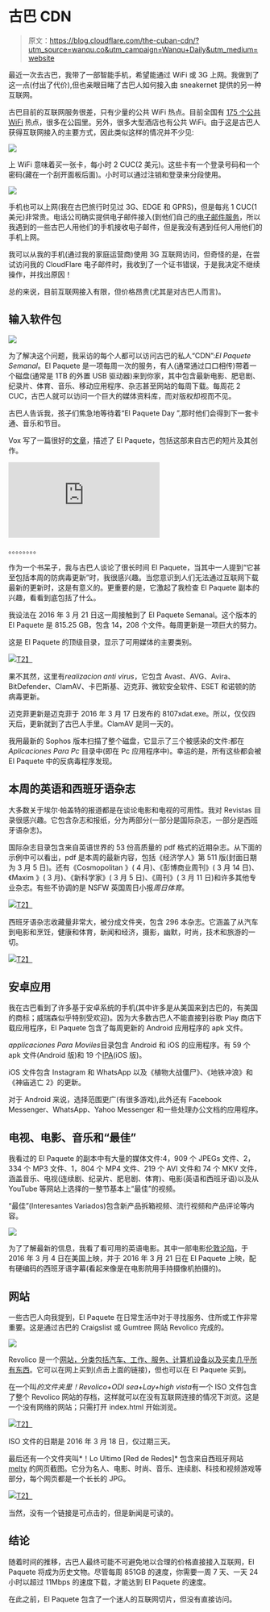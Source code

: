 # 古巴 CDN

> 原文：<https://blog.cloudflare.com/the-cuban-cdn/?utm_source=wanqu.co&utm_campaign=Wanqu+Daily&utm_medium=website>

最近一次去古巴，我带了一部智能手机，希望能通过 WiFi 或 3G 上网。我做到了这一点(付出了代价),但也亲眼目睹了古巴人如何接入由 sneakernet 提供的另一种互联网。

古巴目前的互联网服务很差，只有少量的公共 WiFi 热点。目前全国有 [175 个公共 WiFi](http://www.etecsa.cu/?page=internet_conectividad&sub=wifi) 热点，很多在公园里。另外，很多大型酒店也有公共 WiFi。由于这是古巴人获得互联网接入的主要方式，因此类似这样的情况并不少见:

![](img/e870c22bbbeeee5cf4175c26b23b9743.png)

上 WiFi 意味着买一张卡，每小时 2 CUC(2 美元)。这些卡有一个登录号码和一个密码(藏在一个刮开面板后面)。小时可以通过注销和登录来分段使用。

![](img/eb0e38520aac0ea7124d5653516d0442.png)

手机也可以上网(我在古巴旅行时见过 3G、EDGE 和 GPRS)，但是每兆 1 CUC(1 美元)非常贵。电话公司确实提供电子邮件接入(到他们自己的[电子邮件服务](http://www.etecsa.cu/?page=telefonia_movil&sub=movil_nauta)，所以我遇到的一些古巴人用他们的手机接收电子邮件，但是我没有遇到任何人用他们的手机上网。

我可以从我的手机(通过我的家庭运营商)使用 3G 互联网访问，但奇怪的是，在尝试访问我的 CloudFlare 电子邮件时，我收到了一个证书错误，于是我决定不继续操作，并找出原因！

总的来说，目前互联网接入有限，但价格昂贵(尤其是对古巴人而言)。

## 输入软件包

![](img/3201880ccb009418541e980224d00afd.png)

为了解决这个问题，我采访的每个人都可以访问古巴的私人“CDN”:*El Paquete Semanal*。El Paquete 是一项每周一次的服务，有人(通常通过口口相传)带着一个磁盘(通常是 1TB 的外置 USB 驱动器)来到你家，其中包含最新电影、肥皂剧、纪录片、体育、音乐、移动应用程序、杂志甚至网站的每周下载。每周花 2 CUC，古巴人就可以访问一个巨大的媒体资料库，而对版权却视而不见。

古巴人告诉我，孩子们焦急地等待着“El Paquete Day ”,那时他们会得到下一套卡通、音乐和节目。

Vox 写了一篇很好的[文章](https://www.vox.com/2015/9/21/9352095/netflix-cuba-paquete-internet)，描述了 El Paquete，包括这部来自古巴的短片及其创作。

<iframe src="https://www.youtube.com/embed/fTTno8D-b2E" frameborder="0" allowfullscreen="">VIDEO</iframe>

。。。。。。。。

作为一个书呆子，我与古巴人谈论了很长时间 El Paquete，当其中一人提到“它甚至包括本周的防病毒更新”时，我很感兴趣。当您意识到人们无法通过互联网下载最新的更新时，这是有意义的。更重要的是，它激起了我检查 El Paquete 副本的兴趣，看看到底包括了什么。

我设法在 2016 年 3 月 21 日这一周接触到了 El Paquete Semanal。这个版本的 El Paquete 是 815.25 GB，包含 14，208 个文件。每周更新是一项巨大的努力。

这是 El Paquete 的顶级目录，显示了可用媒体的主要类别。

[![](img/b3b173013e9cac48c0d0eb8df310c9aa.png)T2】](https://blog.cloudflare.com/conteimg/2016/08/Screen-Shot-2016-08-04-at-10-04-31.png)

果不其然，这里有*realizacion anti virus*，它包含 Avast、AVG、Avira、BitDefender、ClamAV、卡巴斯基、迈克菲、微软安全软件、ESET 和诺顿的防病毒更新。

迈克菲更新是迈克菲于 2016 年 3 月 17 日发布的 8107xdat.exe。所以，仅仅四天后，更新就到了古巴人手里。ClamAV 是同一天的。

我用最新的 Sophos 版本扫描了整个磁盘，它显示了三个被感染的文件:都在 *Aplicaciones Para Pc* 目录中(即在 Pc 应用程序中)。幸运的是，所有这些都会被 El Paquete 中的反病毒程序发现。

## 本周的英语和西班牙语杂志

大多数关于埃尔·帕盖特的报道都是在谈论电影和电视的可用性。我对 Revistas 目录很感兴趣。它包含杂志和报纸，分为两部分(一部分是国际杂志，一部分是西班牙语杂志)。

国际杂志目录包含来自英语世界的 53 份高质量的 pdf 格式的近期杂志。从下面的示例中可以看出，pdf 是本周的最新内容，包括《经济学人》第 511 版(封面日期为 3 月 5 日)。还有《Cosmopolitan 》( 4 月)、《彭博商业周刊》( 3 月 14 日)、《Maxim 》( 3 月)、《新科学家》( 3 月 5 日)、《周刊》( 3 月 11 日)和许多其他专业杂志。有些不协调的是 NSFW 英国周日小报*周日体育*。

[![](img/a64ac29c8ae817757d4f76afa644f8cc.png)T2】](https://blog.cloudflare.com/conteimg/2016/08/-magazines.png)

西班牙语杂志收藏量非常大，被分成文件夹，包含 296 本杂志。它涵盖了从汽车到电影和烹饪，健康和体育，新闻和经济，摄影，幽默，时尚，技术和旅游的一切。

[![](img/72e13802f75128682ee074c4202f9a8a.png)T2】](https://blog.cloudflare.com/conteimg/2016/08/Screen-Shot-2016-08-08-at-14-04-55.png)

## 安卓应用

我在古巴看到了许多基于安卓系统的手机(其中许多是从美国来到古巴的，有美国的商标；威瑞森似乎特别受欢迎)。因为大多数古巴人不能直接到谷歌 Play 商店下载应用程序，El Paquete 包含了每周更新的 Android 应用程序的 apk 文件。

*applicaciones Para Moviles*目录包含 Android 和 iOS 的应用程序。有 59 个 apk 文件(Android 版)和 19 个[IPA](https://en.wikipedia.org/wiki/.ipa)(iOS 版)。

iOS 文件包含 Instagram 和 WhatsApp 以及《植物大战僵尸》、《地铁冲浪》和《神庙逃亡 2》的更新。

对于 Android 来说，选择范围更广(有很多游戏),此外还有 Facebook Messenger、WhatsApp、Yahoo Messenger 和一些处理办公文档的应用程序。

## 电视、电影、音乐和“最佳”

我看过的 El Paquete 的副本中有大量的媒体文件:4，909 个 JPEGs 文件、2，334 个 MP3 文件、1，804 个 MP4 文件、219 个 AVI 文件和 74 个 MKV 文件，涵盖音乐、电视(连续剧、纪录片、肥皂剧、体育)、电影(英语和西班牙语)以及从 YouTube 等网站上选择的一整节基本上“最佳”的视频。

“最佳”(Interesantes Variados)包含新产品拆箱视频、流行视频和产品评论等内容。

![](img/72666557f958649823dd4b2e5543a520.png)

为了了解最新的信息，我看了看可用的英语电影。其中一部电影[伦敦沦陷](https://en.wikipedia.org/wiki/London_Has_Fallen)，于 2016 年 3 月 4 日在美国上映，并于 2016 年 3 月 21 日在 El Paquete 上映，配有硬编码的西班牙语字幕(看起来像是在电影院用手持摄像机拍摄的)。

## 网站

一些古巴人向我提到，El Paquete 在日常生活中对于寻找服务、住所或工作非常重要。这是通过古巴的 Craigslist 或 Gumtree 网站 Revolico 完成的。

![](img/84c8dff29c6207dde2a314031d7f3b95.png)

Revolico 是一个[网站，分类包括汽车、工作、服务、计算机设备以及买卖几乎所有东西](https://www.technologyreview.com/s/542106/cuban-web-entrepreneur-endures-a-murky-status/)。它可以在网上买到(点击上面的链接)，但也可以在 El Paquete 买到。

在一个叫*的文件夹里！Revolico+ODI sea+Lay+high vista*有一个 ISO 文件包含了整个 Revolico 网站的存档，这样就可以在没有互联网连接的情况下浏览。这是一个没有网络的网站；只需打开 index.html 开始浏览。

[![](img/fd2954bb5ed364f0038909ba42a7ca09.png)T2】](https://blog.cloudflare.com/conteimg/2016/08/Screen-Shot-2016-08-16-at-11-39-18.png)

ISO 文件的日期是 2016 年 3 月 18 日，仅过期三天。

最后还有一个文件夹叫*！Lo Ultimo [Red de Redes]* 包含来自西班牙网站 [melty](http://www.melty.es/) 的网页截图。它分为名人、电影、时尚、音乐、连续剧、科技和视频游戏等部分，每个网页都是一个长长的 JPG。

[![](img/b80e5c3a9646f3d57231afbdb79b6b3b.png)T2】](https://blog.cloudflare.com/conteimg/2016/08/4.jpg)

当然，没有一个链接是可点击的，但是新闻是可读的。

## 结论

随着时间的推移，古巴人最终可能不可避免地以合理的价格直接接入互联网，El Paquete 将成为历史文物。尽管每周 851GB 的速度，你需要一周 7 天、一天 24 小时以超过 11Mbps 的速度下载，才能达到 El Paquete 的速度。

在此之前，El Paquete 包含了一个迷人的互联网切片，但没有直接访问。